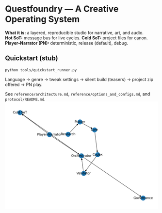 
# Questfoundry — A Creative Operating System

**What it is:** a layered, reproducible studio for narrative, art, and audio.  
**Hot SoT:** message bus for live cycles. **Cold SoT:** project files for canon.  
**Player‑Narrator (PN):** deterministic, release (default), debug.

## Quickstart (stub)

```bash
python tools/quickstart_runner.py
```

Language → genre → tweak settings → silent build (teasers) → project zip offered → PN play.

See `reference/architecture.md`, `reference/options_and_configs.md`, and `protocol/README.md`.  
![System Overview](reference/system_overview.png)

